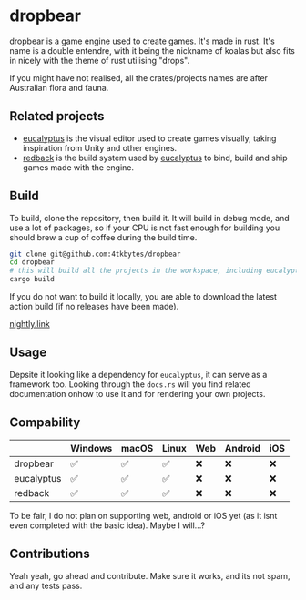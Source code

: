 # dropbear

dropbear is a game engine used to create games. It's made in rust. It's name is a double entendre, with it being the nickname of koalas but also fits in nicely with the theme of rust utilising "drops".

If you might have not realised, all the crates/projects names are after Australian flora and fauna.

## Related projects

- [eucalyptus](https://github.com/4tkbytes/dropbear/tree/main/eucalyptus) is the visual editor used to create games visually, taking inspiration from Unity and other engines.
- [redback](https://github.com/4tkbytes/dropbear/tree/main/redback) is the build system used by [eucalyptus](https://github.com/4tkbytes/dropbear/tree/main/eucalyptus) to bind, build and ship games made with the engine.

## Build

To build, clone the repository, then build it. It will build in debug mode, and use a lot of packages, so if your CPU is not fast enough for building you should brew a cup of coffee during the build time.

```bash
git clone git@github.com:4tkbytes/dropbear
cd dropbear
# this will build all the projects in the workspace, including eucalyptus and redback.
cargo build
```

If you do not want to build it locally, you are able to download the latest action build (if no releases have been made).

[nightly.link](https://nightly.link/4tkbytes/dropbear/workflows/create_executable.yaml/main?preview)

## Usage

Depsite it looking like a dependency for `eucalyptus`, it can serve as a framework too. Looking through the `docs.rs` will you find related documentation onhow to use it and for rendering your own projects.

## Compability

|            | Windows | macOS | Linux | Web | Android | iOS |
|------------|---------|-------|-------|-----|---------|-----|
| dropbear   |    ✅    |   ✅   |   ✅   |  ❌  |    ❌    |  ❌  |
| eucalyptus |    ✅    |   ✅   |   ✅   |  ❌  |    ❌    |  ❌  |
| redback    |    ✅    |   ✅   |   ✅   |  ❌  |    ❌    |  ❌  |

To be fair, I do not plan on supporting web, android or iOS yet (as it isnt even completed with the basic idea). Maybe I will...?

## Contributions

Yeah yeah, go ahead and contribute. Make sure it works, and its not spam, and any tests pass.
